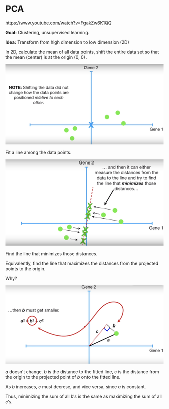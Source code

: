 # PCA

https://www.youtube.com/watch?v=FgakZw6K1QQ

**Goal:** Clustering, unsupervised learning.

**Idea:** Transform from high dimension to low dimension (2D)

In 2D, calculate the mean of all data points, shift the entire data set so that the mean (center) is at the origin (0, 0).

![image-20191210150359173](PCA.assets/image-20191210150359173.png)

Fit a line among the data points.

![image-20191210150608706](PCA.assets/image-20191210150608706.png)

Find the line that minimizes those distances.

Equivalently, find the line that maximizes the distances from the projected points to the origin.

Why?

![image-20191210150914132](PCA.assets/image-20191210150914132.png)

$a$ doesn't change. $b$ is the distance to the fitted line, c is the distance from the origin to the projected point of $b$ onto the fitted line.

As $b$ increases, $c$ must decrese, and vice versa, since $a$ is constant.

Thus, minimizing the sum of all $b's$ is the same as maximizing the sum of all $c's$.



















